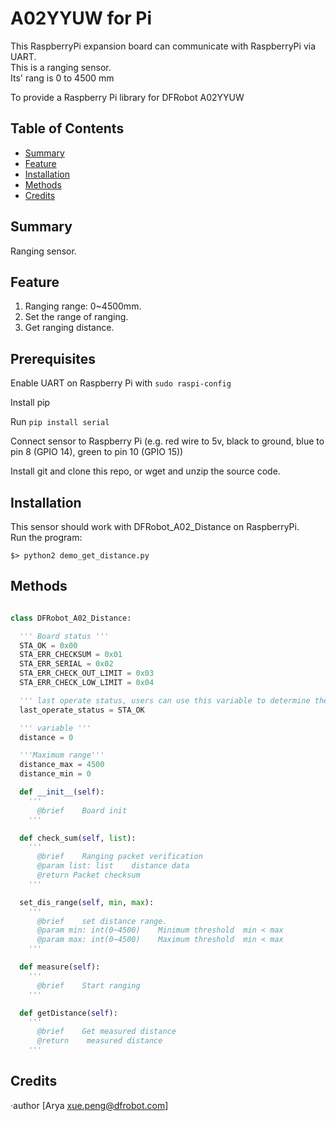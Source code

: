 # A02YYUW for Pi 

This RaspberryPi expansion board can communicate with RaspberryPi via UART. <br>
This is a ranging sensor. <br>
Its' rang is 0 to 4500 mm <br>

To provide a Raspberry Pi library for DFRobot A02YYUW

## Table of Contents

* [Summary](#summary)
* [Feature](#feature)
* [Installation](#installation)
* [Methods](#methods)
* [Credits](#credits)

## Summary

Ranging sensor.

## Feature

1. Ranging range: 0~4500mm. <br>
2. Set the range of ranging. <br>
3. Get ranging distance. <br>

## Prerequisites

Enable UART on Raspberry Pi with `sudo raspi-config`

Install pip

Run `pip install serial`

Connect sensor to Raspberry Pi (e.g. red wire to 5v, black to ground, blue to pin 8 (GPIO 14), green to pin 10 (GPIO 15))

Install git and clone this repo, or wget and unzip the source code.

## Installation

This sensor should work with DFRobot_A02_Distance on RaspberryPi. <br>
Run the program:

```
$> python2 demo_get_distance.py
```

## Methods

```py

class DFRobot_A02_Distance:

  ''' Board status '''
  STA_OK = 0x00
  STA_ERR_CHECKSUM = 0x01
  STA_ERR_SERIAL = 0x02
  STA_ERR_CHECK_OUT_LIMIT = 0x03
  STA_ERR_CHECK_LOW_LIMIT = 0x04

  ''' last operate status, users can use this variable to determine the result of a function call. '''
  last_operate_status = STA_OK

  ''' variable '''
  distance = 0

  '''Maximum range'''
  distance_max = 4500
  distance_min = 0

  def __init__(self):
    '''
      @brief    Board init
    '''

  def check_sum(self, list):
    '''
      @brief    Ranging packet verification
      @param list: list    distance data
      @return Packet checksum
    '''

  set_dis_range(self, min, max):
    '''
      @brief    set distance range.
      @param min: int(0~4500)    Minimum threshold  min < max 
      @param max: int(0~4500)    Maximum threshold  min < max
    '''

  def measure(self):
    '''
      @brief    Start ranging
    '''

  def getDistance(self):
    '''
      @brief    Get measured distance
      @return    measured distance
    '''

```

## Credits

·author [Arya xue.peng@dfrobot.com]
